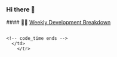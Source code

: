 ### Hi there 👋

<!--
**Saika-Z/Saika-Z** is a ✨ _special_ ✨ repository because its `README.md` (this file) appears on your GitHub profile.

Here are some ideas to get you started:

- 🔭 I’m currently working on ...
- 🌱 I’m currently learning ...
- 👯 I’m looking to collaborate on ...
- 🤔 I’m looking for help with ...
- 💬 Ask me about ...
- 📫 How to reach me: ...
- 😄 Pronouns: ...
- ⚡ Fun fact: ...
-->
<tr>
<td valign="top" width="50%">
#### 🏊‍♂️ <a href="https://gist.github.com/Saika-Z/89c7e5767c4f69d8b2f77a9133ed92fc" target="_blank">Weekly Development Breakdown</a>

<!-- code_time starts -->


```

<!-- code_time ends -->
  </td>
    </tr>
